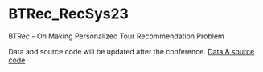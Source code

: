 # BTRec_RecSys23
BTRec - On Making Personalized Tour Recommendation Problem

Data and source code will be updated after the conference. 
[Data & source code](https://github.com/nxh912/BTRec_RecSys23/ "https://github.com/nxh912/BTRec_RecSys23/")
